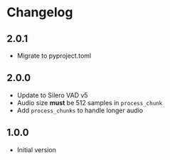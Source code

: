 # Changelog

## 2.0.1

- Migrate to pyproject.toml

## 2.0.0

- Update to Silero VAD v5
- Audio size **must** be 512 samples in `process_chunk`
- Add `process_chunks` to handle longer audio

## 1.0.0

- Initial version
